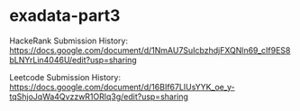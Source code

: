 # exadata-part3

HackeRank Submission History:
https://docs.google.com/document/d/1NmAU7SuIcbzhdjFXQNln69_cIf9ES8bLNYrLin4046U/edit?usp=sharing


Leetcode Submission History:
https://docs.google.com/document/d/16BIf67LIUsYYK_oe_y-tqShjoJqWa4QvzzwR1ORlq3g/edit?usp=sharing


